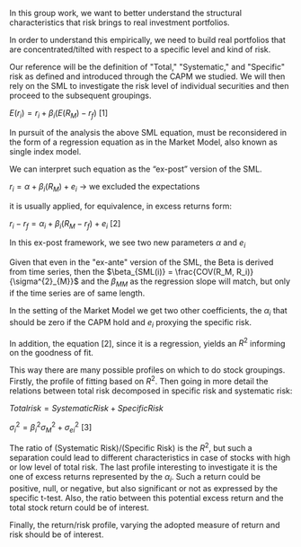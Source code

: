 In this group work, we want to better understand the structural characteristics that risk brings to real investment portfolios.

In order to understand this empirically, we need to build real portfolios that are concentrated/tilted with respect to a specific level and kind of risk.

Our reference will be the definition of "Total," "Systematic," and "Specific" risk as defined and introduced through the CAPM we studied. We will then rely on the SML to investigate the risk level of individual securities and then proceed to the subsequent groupings.

$E(r_i) = r_i + \beta_i (E(R_M) - r_f)$ [1]

In pursuit of the analysis the above SML equation, must be reconsidered in the form of a regression equation as in the Market Model, also known as single index model.

We can interpret such equation as the “ex-post” version of the SML.

$r_i = \alpha + \beta_i(R_M) + e_i$ → we excluded the expectations

it is usually applied, for equivalence, in excess returns form:

$r_i − r_f = \alpha_i + \beta_i(R_M − r_f) + e_i$ [2]

In this ex-post framework, we see two new parameters $\alpha$ and $e_i$

Given that even in the "ex-ante" version of the SML, the Beta is derived from time series, then the $\beta_{SML(i)} = \frac{COV(R_M, R_i)}{\sigma^{2}_{M}}$ and the $\beta_{MM}$ as the regression slope will match, but only if the time series are of same length.

In the setting of the Market Model we get two other coefficients, the $\alpha_i$ that should be zero if the CAPM hold and $e_i$ proxying the specific risk.

In addition, the equation [2], since it is a regression, yields an $R^2$ informing on the goodness of fit.

This way there are many possible profiles on which to do stock groupings. Firstly, the profile of fitting based on $R^2$. Then going in more detail the relations between
total risk decomposed in specific risk and systematic risk:

$Total risk = Systematic Risk + Specific Risk$

$\sigma^{2}_{i} = \beta^{2}_{i} \sigma^{2}_{M} + \sigma^{2}_{ei}$ [3]

The ratio of (Systematic Risk)/(Specific Risk) is the $R^2$, but such a separation could lead to different characteristics in case of stocks with high or low level of total risk.
The last profile interesting to investigate it is the one of excess returns represented by the $\alpha_i$. Such a return could be positive, null, or negative, but also significant or
not as expressed by the specific t-test. Also, the ratio between this potential excess return and the total stock return could be of interest.

Finally, the return/risk profile, varying the adopted measure of return and risk should be of interest.